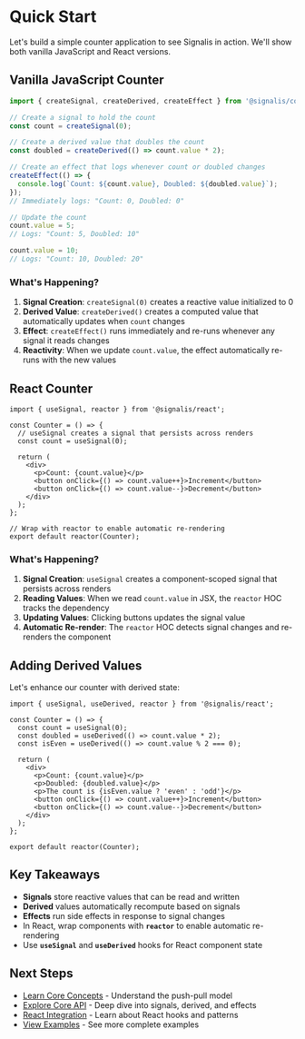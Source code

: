 # Quick Start

Let's build a simple counter application to see Signalis in action. We'll show both vanilla JavaScript and React versions.

## Vanilla JavaScript Counter

```typescript
import { createSignal, createDerived, createEffect } from '@signalis/core';

// Create a signal to hold the count
const count = createSignal(0);

// Create a derived value that doubles the count
const doubled = createDerived(() => count.value * 2);

// Create an effect that logs whenever count or doubled changes
createEffect(() => {
  console.log(`Count: ${count.value}, Doubled: ${doubled.value}`);
});
// Immediately logs: "Count: 0, Doubled: 0"

// Update the count
count.value = 5;
// Logs: "Count: 5, Doubled: 10"

count.value = 10;
// Logs: "Count: 10, Doubled: 20"
```

### What's Happening?

1. **Signal Creation**: `createSignal(0)` creates a reactive value initialized to 0
2. **Derived Value**: `createDerived()` creates a computed value that automatically updates when `count` changes
3. **Effect**: `createEffect()` runs immediately and re-runs whenever any signal it reads changes
4. **Reactivity**: When we update `count.value`, the effect automatically re-runs with the new values

## React Counter

```tsx
import { useSignal, reactor } from '@signalis/react';

const Counter = () => {
  // useSignal creates a signal that persists across renders
  const count = useSignal(0);

  return (
    <div>
      <p>Count: {count.value}</p>
      <button onClick={() => count.value++}>Increment</button>
      <button onClick={() => count.value--}>Decrement</button>
    </div>
  );
};

// Wrap with reactor to enable automatic re-rendering
export default reactor(Counter);
```

### What's Happening?

1. **Signal Creation**: `useSignal` creates a component-scoped signal that persists across renders
2. **Reading Values**: When we read `count.value` in JSX, the `reactor` HOC tracks the dependency
3. **Updating Values**: Clicking buttons updates the signal value
4. **Automatic Re-render**: The `reactor` HOC detects signal changes and re-renders the component

## Adding Derived Values

Let's enhance our counter with derived state:

```tsx
import { useSignal, useDerived, reactor } from '@signalis/react';

const Counter = () => {
  const count = useSignal(0);
  const doubled = useDerived(() => count.value * 2);
  const isEven = useDerived(() => count.value % 2 === 0);

  return (
    <div>
      <p>Count: {count.value}</p>
      <p>Doubled: {doubled.value}</p>
      <p>The count is {isEven.value ? 'even' : 'odd'}</p>
      <button onClick={() => count.value++}>Increment</button>
      <button onClick={() => count.value--}>Decrement</button>
    </div>
  );
};

export default reactor(Counter);
```

## Key Takeaways

- **Signals** store reactive values that can be read and written
- **Derived** values automatically recompute based on signals
- **Effects** run side effects in response to signal changes
- In React, wrap components with **`reactor`** to enable automatic re-rendering
- Use **`useSignal`** and **`useDerived`** hooks for React component state

## Next Steps

- [Learn Core Concepts](/guide/core-concepts) - Understand the push-pull model
- [Explore Core API](/core/) - Deep dive into signals, derived, and effects
- [React Integration](/react/) - Learn about React hooks and patterns
- [View Examples](/examples/stopwatch) - See more complete examples
